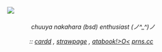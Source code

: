 ![](https://file.garden/Zu45dkPYuzlvwhxX/Untitled156_20250119194524.png)

<h6>ㅤ ㅤㅤㅤchuuya nakahara (bsd) enthusiast (⁠ノ⁠^⁠_⁠^⁠)⁠ノ

ㅤㅤㅤㅤ:: [cardd](https://chuuyyaa.carrd.co/) , [strawpage](https://chuuyaglazer.straw.page) , [atabook!>O<](https://uponthetaintedsorrow.atabook.org/) [prns.cc](https://pronouns.cc/@uponthetaintedsorrow)
